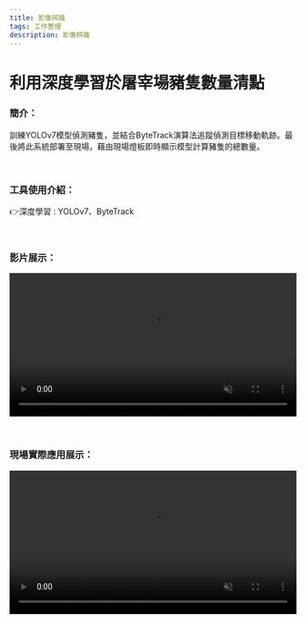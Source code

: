```yaml
---
title: 影像辨識
tags: 工作整理
description: 影像辨識
---
```


# 利用深度學習於屠宰場豬隻數量清點



### 簡介：
訓練YOLOv7模型偵測豬隻，並結合ByteTrack演算法追蹤偵測目標移動軌跡。最後將此系統部署至現場，藉由現場燈板即時顯示模型計算豬隻的總數量。

<br>

### 工具使用介紹：

:point_right:深度學習 : YOLOv7、ByteTrack

<br>

### 影片展示：

<video src="https://raw.githubusercontent.com/andylee40/Pig-count/main/videos/屠宰場豬隻數量模型預測.mp4" controls muted=true autoplay=true width=100%></video>

<br>

### 現場實際應用展示：

<video src="https://raw.githubusercontent.com/andylee40/Pig-count/main/videos/屠宰場點豬與體表溫度監測情境影片.mp4" controls muted=true autoplay=true width=100%></video>
